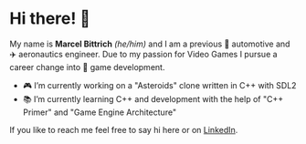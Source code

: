 # Hi there! 👋

My name is **Marcel Bittrich** *(he/him)* and I am a previous 🚗 automotive and ✈️ aeronautics engineer. Due to my passion for Video Games I pursue a career change into :space_invader: game development.

- :video_game: I’m currently working on a "Asteroids" clone written in C++ with SDL2
- :books: I’m currently learning C++ and development with the help of "C++ Primer" and "Game Engine Architecture"

If you like to reach me feel free to say hi here or on [LinkedIn](www.linkedin.com/in/marcel-bittrich).

<!--
**marcelbittrich/marcelbittrich** is a ✨ _special_ ✨ repository because its `README.md` (this file) appears on your GitHub profile.

Here are some ideas to get you started:

- :video_game: I’m currently working on a 
- :books: I’m currently learning ...
- 👯 I’m looking to collaborate on ...
- 🤔 I’m looking for help with ...
- 💬 Ask me about ...
- 📫 How to reach me: ...
- 😄 Pronouns: ...
- ⚡ Fun fact: ...
-->
